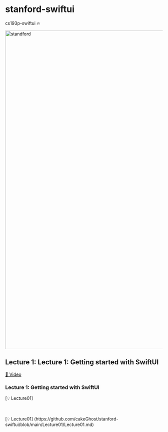 # stanford-swiftui
cs193p-swiftui 🔥

<img width="1016" alt="standford" src="https://user-images.githubusercontent.com/94977962/146293152-098aaedd-b826-4951-adf6-60e1cd5798a2.png">

## Lecture 1: Lecture 1: Getting started with SwiftUI
[👀 Video](https://youtu.be/bqu6BquVi2M)


### Lecture 1: Getting started with SwiftUI
[💡 Lecture01] 












<br>
<br>
[💡 Lecture01] (https://github.com/cakeGhost/stanford-swiftui/blob/main/Lecture01/Lecture01.md)


